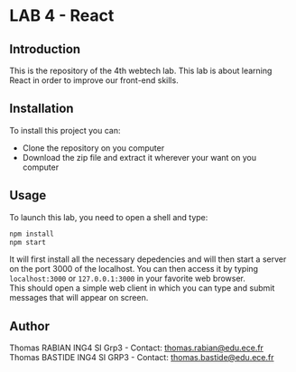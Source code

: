 
# LAB 4 - React

## Introduction

This is the repository of the 4th webtech lab. This lab is about learning React in order to improve our front-end skills.

## Installation

To install this project you can:
- Clone the repository on you computer
- Download the zip file and extract it wherever your want on you computer

## Usage

To launch this lab, you need to open a shell and type:

```bash
npm install
npm start
```

It will first install all the necessary depedencies and will then start a server on the port 3000 of the localhost. You can then access it by typing `localhost:3000` or `127.0.0.1:3000` in your favorite web browser.\
This should open a simple web client in which you can type and submit messages that will appear on screen.

## Author

Thomas RABIAN ING4 SI Grp3 - Contact: thomas.rabian@edu.ece.fr\
Thomas BASTIDE ING4 SI GRP3 - Contact: thomas.bastide@edu.ece.fr